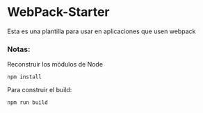 # WebPack-Starter

Esta es una plantilla para usar en aplicaciones que usen webpack

### Notas:
Reconstruir los módulos de Node
```
npm install
```

Para construir el build:
```
npm run build
```
